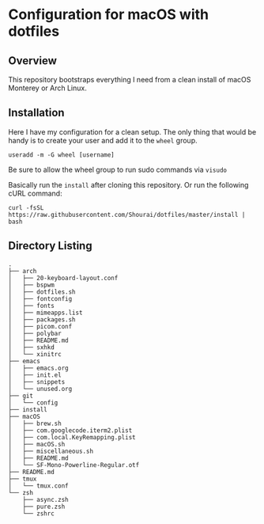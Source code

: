 # Configuration for macOS with dotfiles

## Overview
This repository bootstraps everything I need from a clean install of macOS Monterey or Arch Linux.

## Installation
Here I have my configuration for a clean setup.
The only thing that would be handy is to create your user and add it to the `wheel` group.

```
useradd -m -G wheel [username]
```
Be sure to allow the wheel group to run sudo commands via `visudo`

Basically run the `install` after cloning this repository.
Or run the following cURL command:

```
curl -fsSL https://raw.githubusercontent.com/Shourai/dotfiles/master/install | bash
```

## Directory Listing
    .
    ├── arch
    │   ├── 20-keyboard-layout.conf
    │   ├── bspwm
    │   ├── dotfiles.sh
    │   ├── fontconfig
    │   ├── fonts
    │   ├── mimeapps.list
    │   ├── packages.sh
    │   ├── picom.conf
    │   ├── polybar
    │   ├── README.md
    │   ├── sxhkd
    │   └── xinitrc
    ├── emacs
    │   ├── emacs.org
    │   ├── init.el
    │   ├── snippets
    │   └── unused.org
    ├── git
    │   └── config
    ├── install
    ├── macOS
    │   ├── brew.sh
    │   ├── com.googlecode.iterm2.plist
    │   ├── com.local.KeyRemapping.plist
    │   ├── macOS.sh
    │   ├── miscellaneous.sh
    │   ├── README.md
    │   └── SF-Mono-Powerline-Regular.otf
    ├── README.md
    ├── tmux
    │   └── tmux.conf
    └── zsh
        ├── async.zsh
        ├── pure.zsh
        └── zshrc

